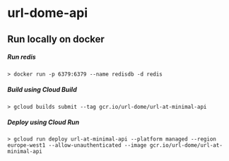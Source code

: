 # url-dome-api

## Run locally on docker
##### Run redis
`> docker run -p 6379:6379 --name redisdb -d redis`

##### Build using Cloud Build
`> gcloud builds submit --tag gcr.io/url-dome/url-at-minimal-api`

##### Deploy using Cloud Run
`> gcloud run deploy url-at-minimal-api --platform managed --region europe-west1 --allow-unauthenticated --image gcr.io/url-dome/url-at-minimal-api`
